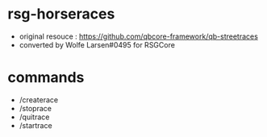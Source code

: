 # rsg-horseraces
 
- original resouce : https://github.com/qbcore-framework/qb-streetraces
- converted by Wolfe Larsen#0495 for RSGCore

# commands
- /createrace <amount>
- /stoprace
- /quitrace
- /startrace
